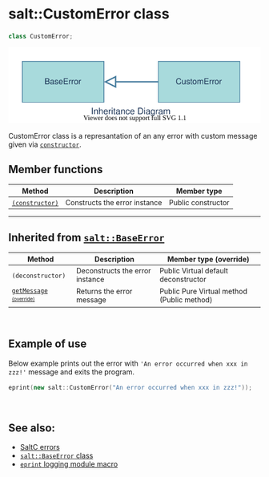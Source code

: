 # salt::CustomError class
```cpp
class CustomError;
```
![CustomError Inheritance](../../../__assets__/errors/CustomError/inheritance.drawio.svg)

CustomError class is a represantation of an any error with custom message given via [`constructor`](constructor.md).
<br>

## Member functions
| Method | Description | Member type |
|--------|-------------|------------------|
| [`(constructor)`](constructor.md) | Constructs the error instance | Public constructor |
_______________________________________________________________________________
## Inherited from [`salt::BaseError`](../BaseError/README.md)
| Method | Description | Member type (override) |
|--------|-------------|------------------|
| `(deconstructor)` | Deconstructs the error instance | Public Virtual default deconstructor |
| [`getMessage`](../BaseError/getMessage.md) <sub><sup>[(override)](getMessage.md)</sup></sub> | Returns the error message | Public Pure Virtual method (Public method) |
<br>

## Example of use
Below example prints out the error with `'An error occurred when xxx in zzz!'` message and exits the program.
```cpp
eprint(new salt::CustomError("An error occurred when xxx in zzz!"));
```
<br>

## See also:
+ [SaltC errors](../README.md)
+ [`salt::BaseError` class](../BaseError/README.md)
+ [`eprint` logging module macro](<eprint-link-placeholder>)